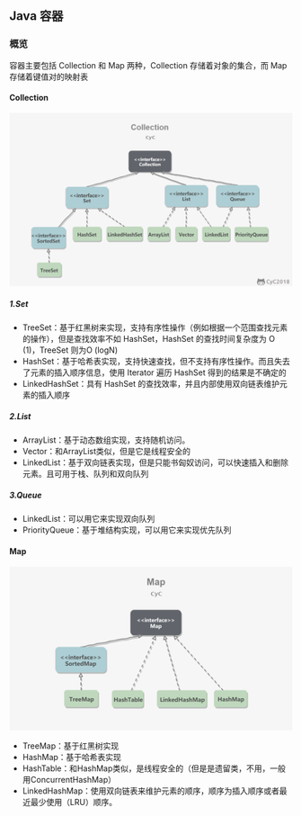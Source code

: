 ## Java 容器

### 概览

容器主要包括 Collection 和 Map 两种，Collection 存储着对象的集合，而 Map 存储着键值对的映射表

#### Collection

![img](Untitled.assets/image-20191208220948084.png)

##### 1.Set

+ TreeSet：基于红黑树来实现，支持有序性操作（例如根据一个范围查找元素的操作），但是查找效率不如 HashSet，HashSet 的查找时间复杂度为 O (1)，TreeSet 则为O (logN)
+ HashSet：基于哈希表实现，支持快速查找，但不支持有序性操作。而且失去了元素的插入顺序信息，使用 Iterator 遍历 HashSet 得到的结果是不确定的
+ LinkedHashSet：具有 HashSet 的查找效率，并且内部使用双向链表维护元素的插入顺序

##### 2.List

+ ArrayList：基于动态数组实现，支持随机访问。
+ Vector：和ArrayList类似，但是它是线程安全的
+ LinkedList：基于双向链表实现，但是只能书匈奴访问，可以快速插入和删除元素。且可用于栈、队列和双向队列

##### 3.Queue

+ LinkedList：可以用它来实现双向队列
+ PriorityQueue：基于堆结构实现，可以用它来实现优先队列

#### Map

![img](Untitled.assets/image-20201101234335837.png)

+ TreeMap：基于红黑树实现
+ HashMap：基于哈希表实现
+ HashTable：和HashMap类似，是线程安全的（但是是遗留类，不用，一般用ConcurrentHashMap）
+ LinkedHashMap：使用双向链表来维护元素的顺序，顺序为插入顺序或者最近最少使用（LRU）顺序。